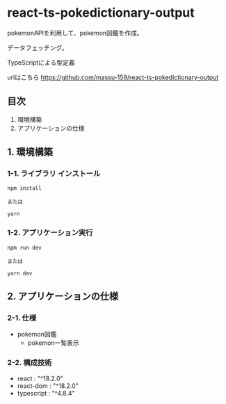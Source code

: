 # react-ts-pokedictionary-output
pokemonAPIを利用して、pokemon図鑑を作成。

データフェッチング。

TypeScriptによる型定義

urlはこちら
https://github.com/massu-159/react-ts-pokedictionary-output


## 目次
1. 環境構築
2. アプリケーションの仕様

## 1. 環境構築

### 1-1. ライブラリ インストール

```
npm install

または

yarn
```

### 1-2. アプリケーション実行

```
npm run dev

または

yarn dev
```

## 2. アプリケーションの仕様

### 2-1. 仕様
- pokemon図鑑
  - pokemon一覧表示

### 2-2. 構成技術
- react : "^18.2.0"
- react-dom : "^18.2.0"
- typescript : "^4.8.4"
